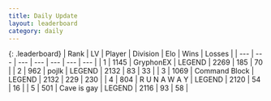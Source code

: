 ```yaml
---
title: Daily Update
layout: leaderboard
category: daily
---
```


{: .leaderboard}
| Rank | LV | Player | Division | Elo | Wins | Losses |
| --- | --- | --- | --- | --- | --- | --- |
| <span data-change="0">1</span> | 1145 | <span title="ID: 315148">GryphonEX</span> | LEGEND | <span data-change="41">2269</span> | <span data-change="14">185</span> | <span data-change="2">70</span> |
| <span data-change="0">2</span> | 962 | <span title="ID: 4783">pojlk</span> | LEGEND | <span data-change="0">2132</span> | <span data-change="0">83</span> | <span data-change="0">33</span> |
| <span data-change="33">3</span> | 1069 | <span title="ID: 326285">Command Block</span> | LEGEND | <span data-change="124">2132</span> | <span data-change="48">229</span> | <span data-change="25">230</span> |
| <span data-change="-1">4</span> | 804 | <span title="ID: 66144">R U N A W A Y</span> | LEGEND | <span data-change="6">2120</span> | <span data-change="9">54</span> | <span data-change="5">16</span> |
| <span data-change="-1">5</span> | 501 | <span title="ID: 382502">Cave is gay</span> | LEGEND | <span data-change="12">2116</span> | <span data-change="2">93</span> | <span data-change="0">58</span> |
